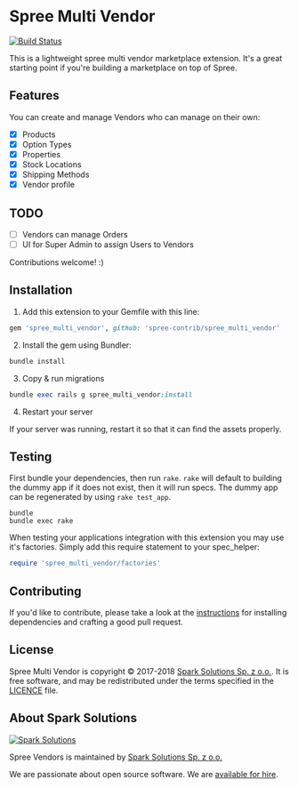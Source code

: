 # Spree Multi Vendor

[![Build Status](https://travis-ci.org/spree-contrib/spree_multi_vendor.svg?branch=master)](https://travis-ci.org/spree-contrib/spree_multi_vendor)

This is a lightweight spree multi vendor marketplace extension. It's a great starting
point if you're building a marketplace on top of Spree.

## Features

You can create and manage Vendors who can manage on their own:

- [X] Products
- [X] Option Types
- [X] Properties
- [X] Stock Locations
- [X] Shipping Methods
- [X] Vendor profile

## TODO

 - [ ] Vendors can manage Orders
 - [ ] UI for Super Admin to assign Users to Vendors

Contributions welcome! :)

## Installation

1. Add this extension to your Gemfile with this line:
  ```ruby
  gem 'spree_multi_vendor', github: 'spree-contrib/spree_multi_vendor'
  ```

2. Install the gem using Bundler:
  ```ruby
  bundle install
  ```

3. Copy & run migrations
  ```ruby
  bundle exec rails g spree_multi_vendor:install
  ```

4. Restart your server

  If your server was running, restart it so that it can find the assets properly.

## Testing

First bundle your dependencies, then run `rake`. `rake` will default to building the dummy app if it does not exist, then it will run specs. The dummy app can be regenerated by using `rake test_app`.

```shell
bundle
bundle exec rake
```

When testing your applications integration with this extension you may use it's factories.
Simply add this require statement to your spec_helper:

```ruby
require 'spree_multi_vendor/factories'
```

## Contributing

If you'd like to contribute, please take a look at the
[instructions](CONTRIBUTING.md) for installing dependencies and crafting a good
pull request.

## License

Spree Multi Vendor is copyright © 2017-2018
[Spark Solutions Sp. z o.o.][spark]. It is free software,
and may be redistributed under the terms specified in the
[LICENCE](LICENSE) file.

[LICENSE]: https://github.com/spark-solutions/spree_braintree_vzero/blob/master/LICENSE

## About Spark Solutions

[![Spark Solutions](http://sparksolutions.co/wp-content/uploads/2015/01/logo-ss-tr-221x100.png)][spark]

Spree Vendors is maintained by [Spark Solutions Sp. z o.o.](http://sparksolutions.co?utm_source=github)

We are passionate about open source software.
We are [available for hire][spark].

[spark]:http://sparksolutions.co?utm_source=github
